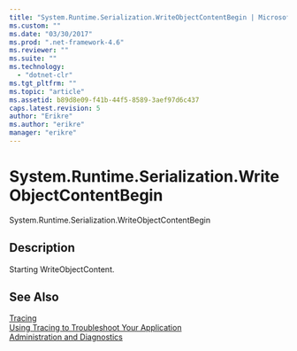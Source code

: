 ```yaml
---
title: "System.Runtime.Serialization.WriteObjectContentBegin | Microsoft Docs"
ms.custom: ""
ms.date: "03/30/2017"
ms.prod: ".net-framework-4.6"
ms.reviewer: ""
ms.suite: ""
ms.technology: 
  - "dotnet-clr"
ms.tgt_pltfrm: ""
ms.topic: "article"
ms.assetid: b89d8e09-f41b-44f5-8589-3aef97d6c437
caps.latest.revision: 5
author: "Erikre"
ms.author: "erikre"
manager: "erikre"
---
```

# System.Runtime.Serialization.WriteObjectContentBegin
System.Runtime.Serialization.WriteObjectContentBegin  
  
## Description  
 Starting WriteObjectContent.  
  
## See Also  
 [Tracing](../../../../../docs/framework/wcf/diagnostics/tracing/tracing.md)   
 [Using Tracing to Troubleshoot Your Application](../../../../../docs/framework/wcf/diagnostics/tracing/using-tracing-to-troubleshoot-your-application.md)   
 [Administration and Diagnostics](../../../../../docs/framework/wcf/diagnostics/administration-and-diagnostics.md)